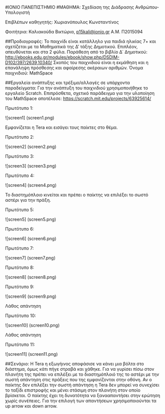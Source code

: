﻿#ΙΟΝΙΟ ΠΑΝΕΠΙΣΤΗΜΙΟ 
#ΜΑΘΗΜΑ: Σχεδίαση της Διάδρασης Ανθρώπου-Υπολογιστή 
 
Επιβλέπων καθηγητής: Χωριανόπουλος Κωνσταντίνος 

Φοιτήτρια: Καλιακούδα Βικτώρια, p15kali@ionio.gr
Α.Μ. Π2015094 

##Προδιαγραφές:
Το παιχνίδι είναι κατάλληλο για παιδιά ηλικίας 7+ και σχετίζεται με τα Μαθηματικά της Δ’ τάξης Δημοτικού. Επιπλέον, απευθύνεται και στα 2 φύλα.
Παράθεση από το βιβλίο Δ΄ Δημοτικού: http://ebooks.edu.gr/modules/ebook/show.php/DSDIM-D102/397/2639,10340/
Σκοπός του παιχνιδιού είναι η εκμάθηση και η επανάληψη πρόσθεσης και αφαίρεσης ακέραιων αριθμών.
Όνομα παιχνιδιού: MathSpace

##Εργαλεία ανάπτυξης και τρέξιμο/αλλαγές σε υπάρχοντα παραδείγματα:
Για την ανάπτυξη του παιχνιδιού χρησιμοποιήθηκε το εργαλείο Scratch. Επιπρόσθετα, σχετικό παράδειγμα για την υλοποίηση του MathSpace αποτέλεσε: https://scratch.mit.edu/projects/63925614/

Πρωτότυπο 1:

![screen1] (screen1.png)

Εμφανίζεται η Tera και εισάγει τους παίκτες στο θέμα.


Πρωτότυπο 2:

![screen2] (screen2.png)



Πρωτότυπο 3:

![screen3] (screen3.png)

Πρωτότυπο 4:

![screen4] (screen4.png)

Το διαστημόπλοιο κινείται και πρέπει ο παίκτης να επιλέξει το σωστό αστέρι για την πράξη.


Πρωτότυπο 5:

![screen5] (screen5.png)



Πρωτότυπο 6:


![screen6] (screen6.png)



Πρωτότυπο 7:

![screen7] (screen7.png)



Πρωτότυπο 8:

![screen8] (screen8.png)


Πρωτότυπο 9:

![screen9] (screen9.png)

Λάθος απάντηση


Πρωτότυπο 10:

![screen10] (screen10.png)

Λάθος απάντηση



Πρωτότυπο 11:

![screen11] (screen11.png)






##Σενάριο:
Η Tera η εξωγήινος αποφάσισε να κάνει μια βόλτα στο διάστημα, όμως κάτι πήγε στραβά και χάθηκε. Για να γυρίσει πίσω στον πλανήτη της πρέπει να επιλέξει με το διαστημόπλοιό της  το αστέρι με την σωστή απάντηση στις πράξεις που της εμφανίζονται στην οθόνη. Αν ο παίκτης δεν επιλέξει την σωστή απάντηση η Tera δεν μπορεί να συνεχίσει το ταξίδι επιστροφής και μένει στάσιμη στον πλανήτη στον οποίο βρίσκεται. Ο παίκτης  έχει τη δυνατότητα να ξανααπαντήσει στην ερώτηση χωρίς συνέπειες. Για την επιλογή των απαντήσεων χρησιμοποιούνται τα up arrow και down arrow.
